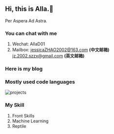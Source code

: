 ## Hi, this is Alla.🔭

Per Aspera Ad Astra.


### You can chat with me
1. Wechat: AllaD01
2. Mailbox: jessicaZHAO2002@163.com **(中文邮箱)** <br/>
            jz.2002.szzx@gmail.com **(英文邮箱)**



### Here is my blog


### Mostly used code languages
![projects](https://skillicons.dev/icons?i=ts,js,vue,react,nodejs,express,webpack,vite,python,mongodb)

### My Skill
1. Front Skills
2. Machine Learning
3. Reptile 
